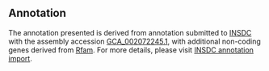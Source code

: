 

Annotation
----------

The annotation presented is derived from annotation submitted to
[INSDC](http://www.insdc.org) with the assembly accession
[GCA\_002072245.1](http://www.ebi.ac.uk/ena/data/view/GCA_002072245.1),
with additional non-coding genes derived from
[Rfam](http://rfam.xfam.org/). For more details, please visit [INSDC
annotation
import](http://ensemblgenomes.org/info/data/insdc_annotation).

